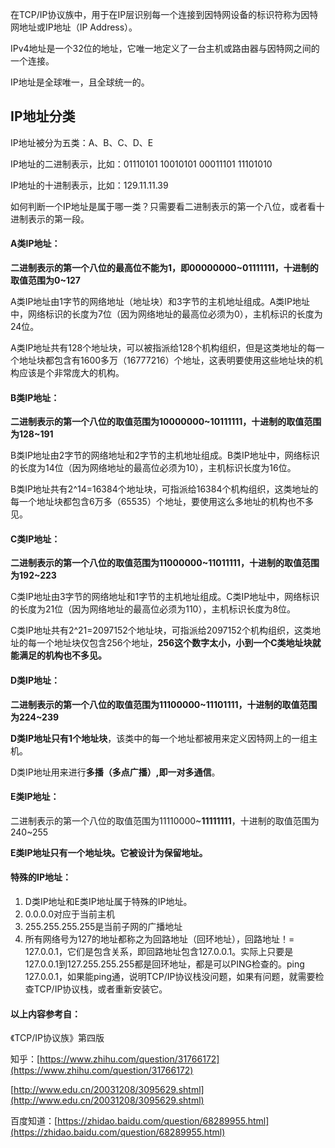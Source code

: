 在TCP/IP协议族中，用于在IP层识别每一个连接到因特网设备的标识符称为因特网地址或IP地址（IP Address）。

IPv4地址是一个32位的地址，它唯一地定义了一台主机或路由器与因特网之间的一个连接。

IP地址是全球唯一，且全球统一的。

## IP地址分类

IP地址被分为五类：A、B、C、D、E

IP地址的二进制表示，比如：01110101  10010101  00011101  11101010

IP地址的十进制表示，比如：129.11.11.39

如何判断一个IP地址是属于哪一类？只需要看二进制表示的第一个八位，或者看十进制表示的第一段。

#### A类IP地址：

**二进制表示的第一个八位的最高位不能为1，即00000000~01111111，十进制的取值范围为0~127**

A类IP地址由1字节的网络地址（地址块）和3字节的主机地址组成。A类IP地址中，网络标识的长度为7位（因为网络地址的最高位必须为0），主机标识的长度为24位。

A类IP地址共有128个地址块，可以被指派给128个机构组织，但是这类地址的每一个地址块都包含有1600多万（16777216）个地址，这表明要使用这些地址块的机构应该是个非常庞大的机构。

#### B类IP地址：

**二进制表示的第一个八位的取值范围为10000000~10111111，十进制的取值范围为128~191**

B类IP地址由2字节的网络地址和2字节的主机地址组成。B类IP地址中，网络标识的长度为14位（因为网络地址的最高位必须为10），主机标识长度为16位。

B类IP地址共有2^14=16384个地址块，可指派给16384个机构组织，这类地址的每一个地址块都包含6万多（65535）个地址，要使用这么多地址的机构也不多见。

#### C类IP地址：

**二进制表示的第一个八位的取值范围为11000000~11011111，十进制的取值范围为192~223**

C类IP地址由3字节的网络地址和1字节的主机地址组成。C类IP地址中，网络标识的长度为21位（因为网络地址的最高位必须为110），主机标识长度为8位。

C类IP地址共有2^21=2097152个地址块，可指派给2097152个机构组织，这类地址的每一个地址块仅包含256个地址，**256这个数字太小，小到一个C类地址块就能满足的机构也不多见。**

#### D类IP地址：

**二进制表示的第一个八位的取值范围为11100000~11101111，十进制的取值范围为224~239**

**D类IP地址只有1个地址块**，该类中的每一个地址都被用来定义因特网上的一组主机。

D类IP地址用来进行**多播（多点广播）,即一对多通信**。

#### E类IP地址：

二进制表示的第一个八位的取值范围为11110000~**11111111**，十进制的取值范围为240~255

**E类IP地址只有一个地址块。它被设计为保留地址。**

#### 特殊的IP地址：

1. D类IP地址和E类IP地址属于特殊的IP地址。
2. 0.0.0.0对应于当前主机
3. 255.255.255.255是当前子网的广播地址
4. 所有网络号为127的地址都称之为回路地址（回环地址），回路地址！= 127.0.0.1，它们是包含关系，即回路地址包含127.0.0.1。实际上只要是127.0.0.1到127.255.255.255都是回环地址，都是可以PING检查的。ping 127.0.0.1，如果能ping通，说明TCP/IP协议栈没问题，如果有问题，就需要检查TCP/IP协议栈，或者重新安装它。

#### 以上内容参考自：

《TCP/IP协议族》第四版

知乎：[https://www.zhihu.com/question/31766172](https://www.zhihu.com/question/31766172)

[http://www.edu.cn/20031208/3095629.shtml](http://www.edu.cn/20031208/3095629.shtml)

百度知道：[https://zhidao.baidu.com/question/68289955.html](https://zhidao.baidu.com/question/68289955.html)



